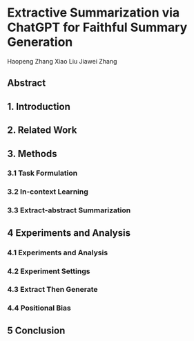 # Extractive Summarization via ChatGPT for Faithful Summary Generation
Haopeng Zhang Xiao Liu Jiawei Zhang

## Abstract

## 1. Introduction

## 2. Related Work

## 3. Methods

### 3.1 Task Formulation

### 3.2 In-context Learning

### 3.3 Extract-abstract Summarization

## 4 Experiments and Analysis


### 4.1 Experiments and Analysis

### 4.2 Experiment Settings

### 4.3 Extract Then Generate


### 4.4 Positional Bias


## 5 Conclusion
